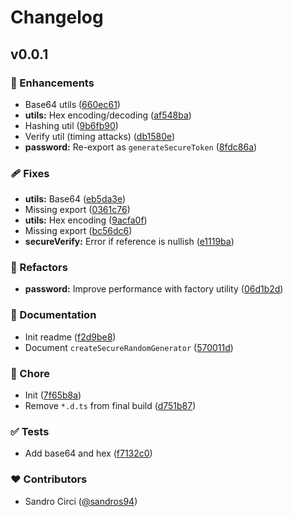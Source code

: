 # Changelog

## v0.0.1

### 🚀 Enhancements

- Base64 utils ([660ec61](https://github.com/sandros94/unsecure/commit/660ec61))
- **utils:** Hex encoding/decoding ([af548ba](https://github.com/sandros94/unsecure/commit/af548ba))
- Hashing util ([9b6fb90](https://github.com/sandros94/unsecure/commit/9b6fb90))
- Verify util (timing attacks) ([db1580e](https://github.com/sandros94/unsecure/commit/db1580e))
- **password:** Re-export as `generateSecureToken` ([8fdc86a](https://github.com/sandros94/unsecure/commit/8fdc86a))

### 🩹 Fixes

- **utils:** Base64 ([eb5da3e](https://github.com/sandros94/unsecure/commit/eb5da3e))
- Missing export ([0361c76](https://github.com/sandros94/unsecure/commit/0361c76))
- **utils:** Hex encoding ([9acfa0f](https://github.com/sandros94/unsecure/commit/9acfa0f))
- Missing export ([bc56dc6](https://github.com/sandros94/unsecure/commit/bc56dc6))
- **secureVerify:** Error if reference is nullish ([e1119ba](https://github.com/sandros94/unsecure/commit/e1119ba))

### 💅 Refactors

- **password:** Improve performance with factory utility ([06d1b2d](https://github.com/sandros94/unsecure/commit/06d1b2d))

### 📖 Documentation

- Init readme ([f2d9be8](https://github.com/sandros94/unsecure/commit/f2d9be8))
- Document `createSecureRandomGenerator` ([570011d](https://github.com/sandros94/unsecure/commit/570011d))

### 🏡 Chore

- Init ([7f65b8a](https://github.com/sandros94/unsecure/commit/7f65b8a))
- Remove `*.d.ts` from final build ([d751b87](https://github.com/sandros94/unsecure/commit/d751b87))

### ✅ Tests

- Add base64 and hex ([f7132c0](https://github.com/sandros94/unsecure/commit/f7132c0))

### ❤️ Contributors

- Sandro Circi ([@sandros94](https://github.com/sandros94))
